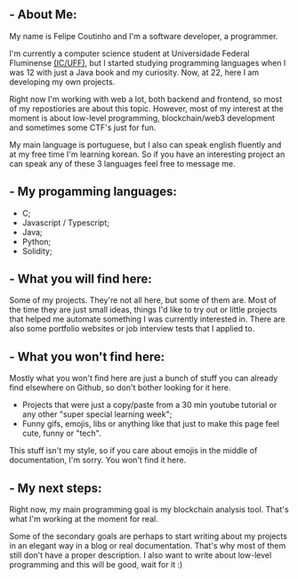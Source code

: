 ## - About Me:
My name is Felipe Coutinho and I'm a software developer, a programmer.

I'm currently a computer science student at Universidade Federal Fluminense [(IC/UFF)](http://www.ic.uff.br), but I started studying programming languages when I was 12 with just a Java book and my curiosity. Now, at 22, here I am developing my own projects.

Right now I'm working with web a lot, both backend and frontend, so most of my repostiories are about this topic. However, most of my interest at the moment is about low-level programming, blockchain/web3 development and sometimes some CTF's just for fun.

My main language is portuguese, but I also can speak english fluently and at my free time I'm learning korean. So if you have an interesting project an can speak any of these 3 languages feel free to message me.

## - My progamming languages:
- C;
- Javascript / Typescript; 
- Java;
- Python;
- Solidity;

## - What you will find here:
Some of my projects. They're not all here, but some of them are. Most of the time they are just small ideas, things I'd like to try out or little projects that helped me automate something I was currently interested in. There are also some portfolio websites or job interview tests that I applied to.

## - What you won't find here:
Mostly what you won't find here are just a bunch of stuff you can already find elsewhere on Github, so don't bother looking for it here. 

- Projects that were just a copy/paste from a 30 min youtube tutorial or any other "super special learning week";
- Funny gifs, emojis, libs or anything like that just to make this page feel cute, funny or "tech".

This stuff isn't my style, so if you care about emojis in the middle of documentation, I'm sorry. You won't find it here.

## - My next steps:
Right now, my main programming goal is my blockchain analysis tool. That's what I'm working at the moment for real.

Some of the secondary goals are perhaps to start writing about my projects in an elegant way in a blog or real documentation. That's why most of them still don't have a proper description. I also want to write about low-level programming and this will be good, wait for it :)